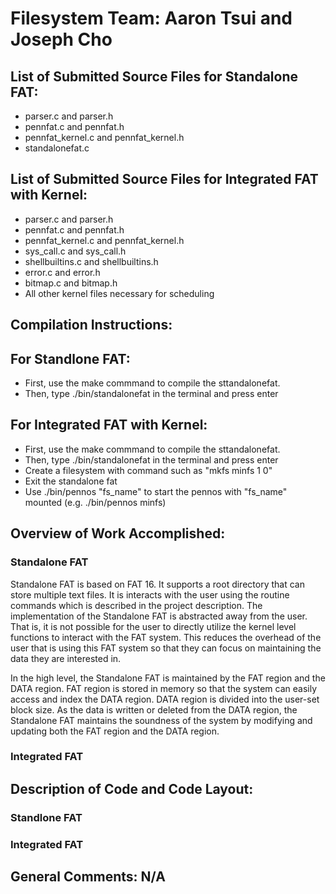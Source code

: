 # Filesystem Team: Aaron Tsui and Joseph Cho

## List of Submitted Source Files for Standalone FAT:

* parser.c and parser.h
* pennfat.c and pennfat.h
* pennfat_kernel.c and pennfat_kernel.h
* standalonefat.c

## List of Submitted Source Files for Integrated FAT with Kernel:

* parser.c and parser.h
* pennfat.c and pennfat.h
* pennfat_kernel.c and pennfat_kernel.h
* sys_call.c and sys_call.h
* shellbuiltins.c and shellbuiltins.h
* error.c and error.h
* bitmap.c and bitmap.h
* All other kernel files necessary for scheduling

## Compilation Instructions:

## For Standlone FAT:
* First, use the make commmand to compile the sttandalonefat.
* Then, type ./bin/standalonefat in the terminal and press enter

## For Integrated FAT with Kernel:
* First, use the make commmand to compile the sttandalonefat.
* Then, type ./bin/standalonefat in the terminal and press enter
* Create a filesystem with command such as "mkfs minfs 1 0"
* Exit the standalone fat 
* Use ./bin/pennos "fs_name" to start the pennos with "fs_name" mounted (e.g. ./bin/pennos minfs)

## Overview of Work Accomplished:

### Standalone FAT

Standalone FAT is based on FAT 16. It supports a root directory that can store multiple text files. It is interacts with the user using the routine commands which is described in the project description. The implementation of the Standalone FAT is abstracted away from the user. That is, it is not possible for the user to directly utilize the kernel level functions to interact with the FAT system. This reduces the overhead of the user that is using this FAT system so that they can focus on maintaining the data they are interested in.

In the high level, the Standalone FAT is maintained by the FAT region and the DATA region. FAT region is stored in memory
so that the system can easily access and index the DATA region. DATA region is divided into the user-set block size. As the data is written or deleted from the DATA region, the Standalone FAT maintains the soundness of the system by modifying and updating both the FAT region and the DATA region. 

### Integrated FAT



## Description of Code and Code Layout:

### Standlone FAT



### Integrated FAT



## General Comments: N/A